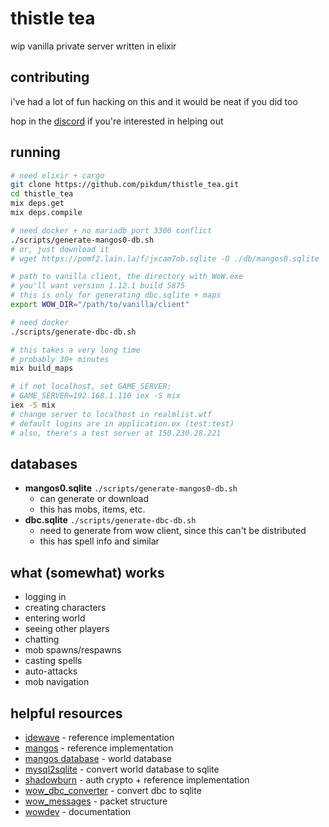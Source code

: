 # thistle tea

wip vanilla private server written in elixir

## contributing

i've had a lot of fun hacking on this and it would be neat if you did too

hop in the [discord](https://discord.gg/dSYsRXHDhb) if you're interested in helping out

## running

```bash
# need elixir + cargo
git clone https://github.com/pikdum/thistle_tea.git
cd thistle_tea
mix deps.get
mix deps.compile

# need docker + no mariadb port 3306 conflict
./scripts/generate-mangos0-db.sh
# or, just download it
# wget https://pomf2.lain.la/f/jxcam7ob.sqlite -O ./db/mangos0.sqlite

# path to vanilla client, the directory with WoW.exe
# you'll want version 1.12.1 build 5875
# this is only for generating dbc.sqlite + maps
export WOW_DIR="/path/to/vanilla/client"

# need docker
./scripts/generate-dbc-db.sh

# this takes a very long time
# probably 30+ minutes
mix build_maps

# if not localhost, set GAME_SERVER:
# GAME_SERVER=192.168.1.110 iex -S mix
iex -S mix
# change server to localhost in realmlist.wtf
# default logins are in application.ex (test:test)
# also, there's a test server at 150.230.28.221
```

## databases

- **mangos0.sqlite** `./scripts/generate-mangos0-db.sh`
  - can generate or download
  - this has mobs, items, etc.
- **dbc.sqlite** `./scripts/generate-dbc-db.sh`
  - need to generate from wow client, since this can't be distributed
  - this has spell info and similar

## what (somewhat) works

- logging in
- creating characters
- entering world
- seeing other players
- chatting
- mob spawns/respawns
- casting spells
- auto-attacks
- mob navigation

## helpful resources

- [idewave](https://github.com/idewave/idewave-core) - reference implementation
- [mangos](https://github.com/mangoszero/server/) - reference implementation
- [mangos database](https://github.com/mangoszero/database) - world database
- [mysql2sqlite](https://github.com/vdechef/mysql2sqlite) - convert world database to sqlite
- [shadowburn](https://shadowburn-project.org/) - auth crypto + reference implementation
- [wow_dbc_converter](https://github.com/gtker/wow_dbc/tree/main/wow_dbc_converter) - convert dbc to sqlite
- [wow_messages](https://gtker.com/wow_messages/) - packet structure
- [wowdev](https://wowdev.wiki/Main_Page) - documentation
